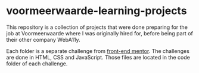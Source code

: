 # voormeerwaarde-learning-projects

This repository is a collection of projects that were done preparing for the job at Voormeerwaarde where I was originally hired for, before being part of their other company WebA11y.

Each folder is a separate challenge from [front-end mentor](https://www.frontendmentor.io/).
The challenges are done in HTML, CSS and JavaScript.
Those files are located in the code folder of each challenge.
